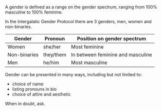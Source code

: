 A gender is defined as a range on the gender spectrum, ranging from 100% masculine to 100% feminine.

In the Intergalatic Gender Protocol there are 3 genders, men, women and non-binaries.

| Gender      | Pronoun     | Position on gender spectrum |
| ----------- | ----------- | --------------------------- |
| Women      | she/her       | Most feminine              |
| Non-binaries   | they/them      | In between feminine and masculine |
| Men      | he/him      | Most masculine              |

Gender can be presented in many ways, including but not limited to:
* choice of name
* listing pronouns in bio
* choice of attire and aesthetic

When in doubt, ask.

